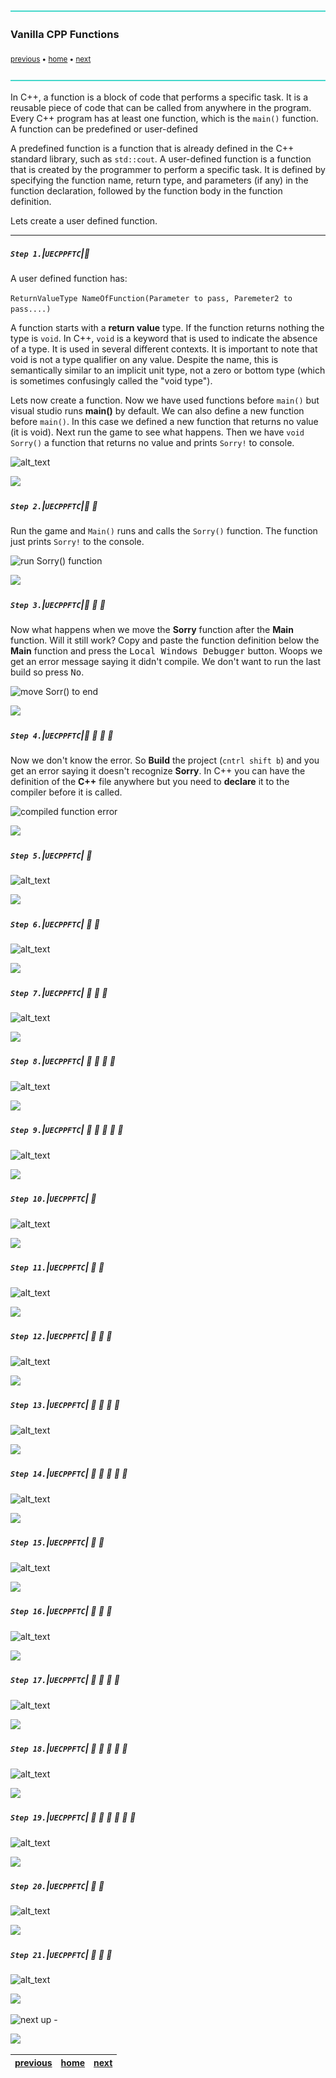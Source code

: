 ![](../images/line3.png)

### Vanilla CPP Functions

<sub>[previous](../) • [home](../README.md#user-content-ue5-cpp-functions--templates--classes) • [next](../)</sub>

![](../images/line3.png)

In C++, a function is a block of code that performs a specific task. It is a reusable piece of code that can be called from anywhere in the program. Every C++ program has at least one function, which is the `main()` function. A function can be predefined or user-defined

A predefined function is a function that is already defined in the C++ standard library, such as `std::cout`. A user-defined function is a function that is created by the programmer to perform a specific task. It is defined by specifying the function name, return type, and parameters (if any) in the function declaration, followed by the function body in the function definition.

Lets create a user defined function.
<br>

---

##### `Step 1.`\|`UECPPFTC`|:small_blue_diamond:

A user defined function has:

```ReturnValueType NameOfFunction(Parameter to pass, Paremeter2 to pass....)```

A function starts with a **return value** type.  If the function returns nothing the type is `void`. In C++, `void` is a keyword that is used to indicate the absence of a type. It is used in several different contexts. It is important to note that void is not a type qualifier on any value. Despite the name, this is semantically similar to an implicit unit type, not a zero or bottom type (which is sometimes confusingly called the "void type").

Lets now create a function. Now we have used functions before `main()` but visual studio runs **main()** by default.  We can also define a new function before `main()`.  In this case we defined a new function that returns no value (it is void).  Next run the game to see what happens. Then we have `void Sorry()` a function that returns no value and prints `Sorry!` to console.

![alt_text](images/basicFunction.png)

![](../images/line2.png)

##### `Step 2.`\|`UECPPFTC`|:small_blue_diamond: :small_blue_diamond: 

 Run the game and `Main()` runs and calls the `Sorry()` function.  The function just prints `Sorry!` to the console.

![run Sorry() function](images/sorryToConsole.png)

![](../images/line2.png)

##### `Step 3.`\|`UECPPFTC`|:small_blue_diamond: :small_blue_diamond: :small_blue_diamond:

Now what happens when we move the **Sorry** function after the **Main** function.  Will it still work?  Copy and paste the function definition below the **Main** function and press the <kbd>Local Windows Debugger</kbd> button. Woops we get an error message saying it didn't compile.  We don't want to run the last build so press <kbd>No</kbd>.

![ move Sorr() to end](images/moveSorryAfterMain.png)

![](../images/line2.png)

##### `Step 4.`\|`UECPPFTC`|:small_blue_diamond: :small_blue_diamond: :small_blue_diamond: :small_blue_diamond:

Now we don't know the error.  So **Build** the project (`cntrl shift b`) and you get an error saying it doesn't recognize **Sorry**. In C++ you can have the definition of the **C++** file anywhere but you need to **declare** it to the compiler before it is called.

![compiled function error](images/identifierNotFound.png)

![](../images/line2.png)

##### `Step 5.`\|`UECPPFTC`| :small_orange_diamond:

![alt_text](images/.png)

![](../images/line2.png)

##### `Step 6.`\|`UECPPFTC`| :small_orange_diamond: :small_blue_diamond:

![alt_text](images/.png)

![](../images/line2.png)

##### `Step 7.`\|`UECPPFTC`| :small_orange_diamond: :small_blue_diamond: :small_blue_diamond:

![alt_text](images/.png)

![](../images/line2.png)

##### `Step 8.`\|`UECPPFTC`| :small_orange_diamond: :small_blue_diamond: :small_blue_diamond: :small_blue_diamond:

![alt_text](images/.png)

![](../images/line2.png)

##### `Step 9.`\|`UECPPFTC`| :small_orange_diamond: :small_blue_diamond: :small_blue_diamond: :small_blue_diamond: :small_blue_diamond:

![alt_text](images/.png)

![](../images/line2.png)

##### `Step 10.`\|`UECPPFTC`| :large_blue_diamond:

![alt_text](images/.png)

![](../images/line2.png)

##### `Step 11.`\|`UECPPFTC`| :large_blue_diamond: :small_blue_diamond: 

![alt_text](images/.png)

![](../images/line2.png)

##### `Step 12.`\|`UECPPFTC`| :large_blue_diamond: :small_blue_diamond: :small_blue_diamond: 

![alt_text](images/.png)

![](../images/line2.png)

##### `Step 13.`\|`UECPPFTC`| :large_blue_diamond: :small_blue_diamond: :small_blue_diamond:  :small_blue_diamond: 

![alt_text](images/.png)

![](../images/line2.png)

##### `Step 14.`\|`UECPPFTC`| :large_blue_diamond: :small_blue_diamond: :small_blue_diamond: :small_blue_diamond:  :small_blue_diamond: 

![alt_text](images/.png)

![](../images/line2.png)

##### `Step 15.`\|`UECPPFTC`| :large_blue_diamond: :small_orange_diamond: 

![alt_text](images/.png)

![](../images/line2.png)

##### `Step 16.`\|`UECPPFTC`| :large_blue_diamond: :small_orange_diamond:   :small_blue_diamond: 

![alt_text](images/.png)

![](../images/line2.png)

##### `Step 17.`\|`UECPPFTC`| :large_blue_diamond: :small_orange_diamond: :small_blue_diamond: :small_blue_diamond:

![alt_text](images/.png)

![](../images/line2.png)

##### `Step 18.`\|`UECPPFTC`| :large_blue_diamond: :small_orange_diamond: :small_blue_diamond: :small_blue_diamond: :small_blue_diamond:

![alt_text](images/.png)

![](../images/line2.png)

##### `Step 19.`\|`UECPPFTC`| :large_blue_diamond: :small_orange_diamond: :small_blue_diamond: :small_blue_diamond: :small_blue_diamond: :small_blue_diamond:

![alt_text](images/.png)

![](../images/line2.png)

##### `Step 20.`\|`UECPPFTC`| :large_blue_diamond: :large_blue_diamond:

![alt_text](images/.png)

![](../images/line2.png)

##### `Step 21.`\|`UECPPFTC`| :large_blue_diamond: :large_blue_diamond: :small_blue_diamond:

![alt_text](images/.png)

![](../images/line.png)

<!-- <img src="https://via.placeholder.com/1000x100/45D7CA/000000/?text=Next Up - ADD NEXT PAGE"> -->

![next up - ](images/banner.png)

![](../images/line.png)

| [previous](../)| [home](../README.md#user-content-ue5-cpp-functions--templates--classes) | [next](../)|
|---|---|---|
